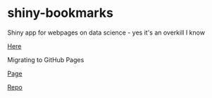 # shiny-bookmarks
Shiny app for webpages on data science - yes it's an overkill I know

[Here](https://tohweizhong.shinyapps.io/shiny-bookmarks/)

Migrating to GitHub Pages

[Page](https://tohweizhong.github.io/)

[Repo](https://github.com/tohweizhong/tohweizhong.github.io)
